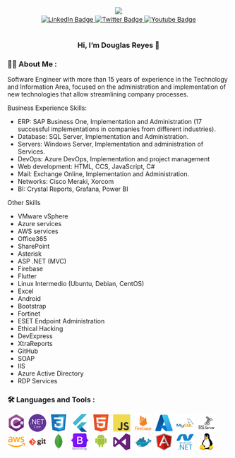 <div id="header" align="center">
  <img src="https://cdn.dribbble.com/users/1162077/screenshots/3848914/media/7ed7d5ca074b48b328150e5a231e8d1f.gif" width="250"/>
  <div id="badges">
    <a href="https://www.linkedin.com/in/dyrg7/">
  <img src="https://img.shields.io/badge/LinkedIn-blue?style=for-the-badge&logo=linkedin&logoColor=white" alt="LinkedIn Badge"/>
    </a>
    <a href="https://twitter.com/DYRG_7">
    <img src="https://img.shields.io/badge/Twitter-blue?style=for-the-badge&logo=twitter&logoColor=white" alt="Twitter Badge"/>
    <a/>
    <a href="https://www.youtube.com/@douglasreyes8476">
  <img src="https://img.shields.io/badge/YouTube-red?style=for-the-badge&logo=youtube&logoColor=white" alt="Youtube Badge"/>
            <a/>
</div>
<img src="https://komarev.com/ghpvc/?username=dreyesalanza&style=flat-square&color=blue" alt=""/>
      
 <h3>Hi, I’m Douglas Reyes 👋</h3>
</div>


 ### :woman_technologist: About Me :

Software Engineer with more than 15 years of experience in the Technology and Information Area, focused on the administration and implementation of new technologies that allow streamlining company processes.

Business Experience Skills:

- ERP: SAP Business One, Implementation and Administration (17 successful implementations in companies from different industries).
- Database: SQL Server, Implementation and Administration.
- Servers: Windows Server, Implementation and administration of Services.
- DevOps: Azure DevOps, Implementation and project management
- Web development: HTML, CCS, JavaScript, C#
- Mail: Exchange Online, Implementation and Administration.
- Networks: Cisco Meraki, Xorcom
- BI: Crystal Reports, Grafana, Power BI

Other Skills

- VMware vSphere
- Azure services
- AWS services
- Office365
- SharePoint
- Asterisk
- ASP .NET (MVC)
- Firebase
- Flutter
- Linux Intermedio (Ubuntu, Debian, CentOS)
- Excel
- Android
- Bootstrap
- Fortinet
- ESET Endpoint Administration
- Ethical Hacking
- DevExpress
- XtraReports
- GitHub
- SOAP
- IIS
- Azure Active Directory
- RDP Services
    
 ### :hammer_and_wrench: Languages and Tools :
 <div>
  <img src="https://github.com/devicons/devicon/blob/master/icons/csharp/csharp-original.svg" title="Java" alt="Java" width="40" height="40"/>&nbsp;
  <img src="https://github.com/devicons/devicon/blob/master/icons/dotnetcore/dotnetcore-original.svg" title="React" alt="React" width="40" height="40"/>&nbsp;
  <img src="https://github.com/devicons/devicon/blob/master/icons/css3/css3-original.svg" title="Material UI" alt="Material UI" width="40" height="40"/>&nbsp;
  <img src="https://github.com/devicons/devicon/blob/master/icons/flutter/flutter-original.svg" title="Flutter" alt="Flutter" width="40" height="40"/>&nbsp;
  <img src="https://github.com/devicons/devicon/blob/master/icons/html5/html5-original.svg" title="HTML5" alt="HTML" width="40" height="40"/>&nbsp;
  <img src="https://github.com/devicons/devicon/blob/master/icons/javascript/javascript-original.svg" title="JavaScript" alt="JavaScript" width="40" height="40"/>&nbsp;
  <img src="https://github.com/devicons/devicon/blob/master/icons/firebase/firebase-plain-wordmark.svg" title="Firebase" alt="Firebase" width="40" height="40"/>&nbsp;
  <img src="https://github.com/devicons/devicon/blob/master/icons/azure/azure-original.svg" title="Gatsby"  alt="Gatsby" width="40" height="40"/>&nbsp;
  <img src="https://github.com/devicons/devicon/blob/master/icons/mysql/mysql-original-wordmark.svg" title="MySQL"  alt="MySQL" width="40" height="40"/>&nbsp;
  <img src="https://github.com/devicons/devicon/blob/master/icons/microsoftsqlserver/microsoftsqlserver-plain-wordmark.svg" title="NodeJS" alt="NodeJS" width="40" height="40"/>&nbsp;
  <img src="https://github.com/devicons/devicon/blob/master/icons/amazonwebservices/amazonwebservices-plain-wordmark.svg" title="AWS" alt="AWS" width="40" height="40"/>&nbsp;
  <img src="https://github.com/devicons/devicon/blob/master/icons/git/git-original-wordmark.svg" title="Git" **alt="Git" width="40" height="40"/>&nbsp;
  <img src="https://github.com/devicons/devicon/blob/master/icons/mongodb/mongodb-original.svg" title="Material UI" alt="Material UI" width="40" height="40"/>&nbsp;
  <img src="https://github.com/devicons/devicon/blob/master/icons/bootstrap/bootstrap-original-wordmark.svg" title="Flutter" alt="Flutter" width="40" height="40"/>&nbsp;
  <img src="https://github.com/devicons/devicon/blob/master/icons/android/android-original-wordmark.svg" title="HTML5" alt="HTML" width="40" height="40"/>&nbsp;
  <img src="https://github.com/devicons/devicon/blob/master/icons/visualstudio/visualstudio-plain.svg" title="JavaScript" alt="JavaScript" width="40"/>&nbsp; 
  <img src="https://github.com/devicons/devicon/blob/master/icons/docker/docker-original.svg" title="JavaScript" alt="JavaScript" width="40"/>&nbsp; 
  <img src="https://github.com/devicons/devicon/blob/master/icons/angularjs/angularjs-original.svg" title="JavaScript" alt="JavaScript" width="40"/>&nbsp;
  <img src="https://github.com/devicons/devicon/blob/master/icons/dot-net/dot-net-plain-wordmark.svg" title="JavaScript" alt="JavaScript" width="40"/>&nbsp;
  <img src="https://github.com/devicons/devicon/blob/master/icons/linux/linux-original.svg" title="JavaScript" alt="JavaScript" width="40"/> 
  
  
  
  
  
</div>
 
<!---
dreyesalanza/dreyesalanza is a ✨ special ✨ repository because its `README.md` (this file) appears on your GitHub profile.
You can click the Preview link to take a look at your changes.
--->
